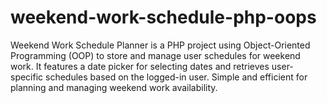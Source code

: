 # weekend-work-schedule-php-oops
Weekend Work Schedule Planner is a PHP project using Object-Oriented Programming (OOP) to store and manage user schedules for weekend work. It features a date picker for selecting dates and retrieves user-specific schedules based on the logged-in user. Simple and efficient for planning and managing weekend work availability.
